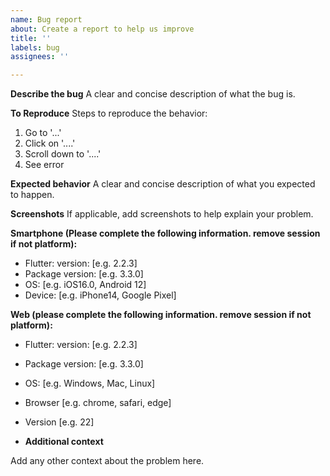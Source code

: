 ```yaml
---
name: Bug report
about: Create a report to help us improve
title: ''
labels: bug
assignees: ''

---
```


**Describe the bug**
A clear and concise description of what the bug is.

**To Reproduce**
Steps to reproduce the behavior:
1. Go to '...'
2. Click on '....'
3. Scroll down to '....'
4. See error

**Expected behavior**
A clear and concise description of what you expected to happen.

**Screenshots**
If applicable, add screenshots to help explain your problem.

**Smartphone (Please complete the following information. remove session if not platform):**
 - Flutter: version: [e.g. 2.2.3]
 - Package version: [e.g. 3.3.0]
 - OS: [e.g. iOS16.0, Android 12]
 - Device: [e.g. iPhone14, Google Pixel]
 
**Web (please complete the following information. remove session if not platform):**
 - Flutter: version: [e.g. 2.2.3]
 - Package version: [e.g. 3.3.0]
 - OS: [e.g. Windows, Mac, Linux]
 - Browser [e.g. chrome, safari, edge]
 - Version [e.g. 22] 
 
 - **Additional context**

Add any other context about the problem here.
